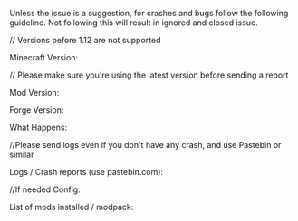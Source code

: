 Unless the issue is a suggestion, for crashes and bugs follow the following guideline. Not following this will result in ignored and closed issue.

// Versions before 1.12 are not supported

Minecraft Version:


// Please make sure you're using the latest version before sending a report

Mod Version:


Forge Version:


What Happens:


//Please send logs even if you don't have any crash, and use Pastebin or similar

Logs / Crash reports (use pastebin.com):


//If needed
Config:


List of mods installed / modpack: 

